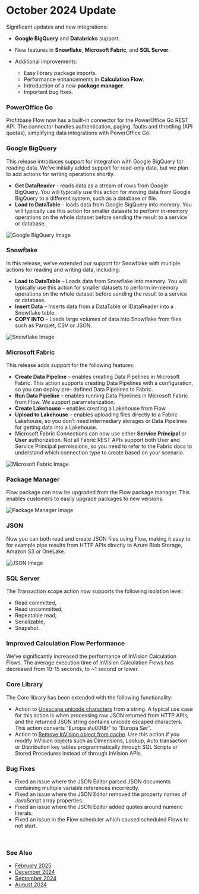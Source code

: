 # October 2024 Update

Significant updates and new integrations:
  - **Google BigQuery** and **Databricks** support.
  - New features in **Snowflake**, **Microsoft Fabric**, and **SQL Server**.

- Additional improvements:
  - Easy library package imports.
  - Performance enhancements in **Calculation Flow**.
  - Introduction of a new **package manager**.
  - Important bug fixes.




### PowerOffice Go
Profitbase Flow now has a built-in connector for the PowerOffice Go REST API. The connector handles authentication, paging, faults and throttling (API quotas), simplifying data integrations with PowerOffice Go.



### Google BigQuery
This release introduces support for integration with Google BigQuery for reading data. We’ve initially added support for read-only data, but we plan to add actions for writing operations shortly.

- **Get DataReader** - reads data as a stream of rows from Google BigQuery. You will typically use this action for moving data from Google BigQuery to a different system, such as a database or file.
- **Load to DataTable** - loads data from Google BigQuery into memory. You will typically use this action for smaller datasets to perform in-memory operations on the whole dataset before sending the result to a service or database.

![Google BigQuery Image](https://profitbasedocs.blob.core.windows.net/flowimages/changeLogOct1.png)



### Snowflake
In this release, we’ve extended our support for Snowflake with multiple actions for reading and writing data, including:

- **Load to DataTable** – Loads data from Snowflake into memory. You will typically use this action for smaller datasets to perform in-memory operations on the whole dataset before sending the result to a service or database.
- **Insert Data** – Inserts data from a DataTable or IDataReader into a Snowflake table.
- **COPY INTO** – Loads large volumes of data into Snowflake from files such as Parquet, CSV or JSON.

![Snowflake Image](https://profitbasedocs.blob.core.windows.net/flowimages/changeLogOct2.png)



### Microsoft Fabric
This release adds support for the following features:

- **Create Data Pipeline** – enables creating Data Pipelines in Microsoft Fabric. This action supports creating Data Pipelines with a configuration, so you can deploy pre- defined Data Pipelines to Fabric.
- **Run Data Pipeline** – enables running Data Pipelines in Microsoft Fabric from Flow. We support parameterization.
- **Create Lakehouse** – enables creating a Lakehouse from Flow.
- **Upload to Lakehouse** – enables uploading files directly to a Fabric Lakehouse, so you don’t need intermediary storages or Data Pipelines for getting data into a Lakehouse.
- Microsoft Fabric Connections can now use either **Service Principal** or **User** authorization. Not all Fabric REST APIs support both User and Service Principal permissions, so you need to refer to the Fabric docs to understand which connection type to create based on your scenario.

![Microsoft Fabric Image](https://profitbasedocs.blob.core.windows.net/flowimages/changeLogOct3.png)



### Package Manager
Flow package can now be upgraded from the Flow package manager. This enables customers to easily upgrade packages to new versions.

![Package Manager Image](https://profitbasedocs.blob.core.windows.net/flowimages/changeLogOct4.png)



### JSON
Now you can both read and create JSON files using Flow, making it easy to for example pipe results from HTTP APIs directly to Azure Blob Storage, Amazon S3 or OneLake.

![JSON Image](https://profitbasedocs.blob.core.windows.net/flowimages/changeLogOct5.png)



### SQL Server
The Transaction scope action now supports the following isolation level:

- Read committed,
- Read uncommitted,
- Repeatable read,
- Serializable,
- Snapshot.



### Improved Calculation Flow Performance
We’ve significantly increased the performance of InVision Calculation Flows. The average execution time of InVision Calculation Flows has decreased from 10-15 seconds, to ~1 second or lower.



### Core Library
The Core library has been extended with the following functionality:

- Action to [Unescape unicode characters](../actions/built-in/unescape-unicode-characters.md) from a string. A typical use case for this action is when processing raw JSON returned from HTTP APIs, and the returned JSON string contains unicode escaped characters. This action converts “Europa s\u00f8r” to “Europa Sør”.
- Action to [Remove InVision object from cache](../actions/built-in/remove-invision-object-from-cache.md). Use this action if you modify InVision objects such as Dimensions, Lookup, Auto transaction or Distribution key tables programmatically through SQL Scripts or Stored Procedures instead of through InVision APIs.



### Bug Fixes
- Fixed an issue where the JSON Editor parsed JSON documents containing multiple variable references incorrectly.
- Fixed an issue where the JSON Editor removed the property names of JavaScript array properties.
- Fixed an issue where the JSON Editor added quotes around numeric literals.
- Fixed an issue in the Flow scheduler which caused scheduled Flows to not start.


<br/>

### See Also

- [February 2025](changelog25_february.md)
- [December 2024](changelog24_december.md)
- [September 2024](changelog24_september.md)
- [August 2024](changelog24_august.md)